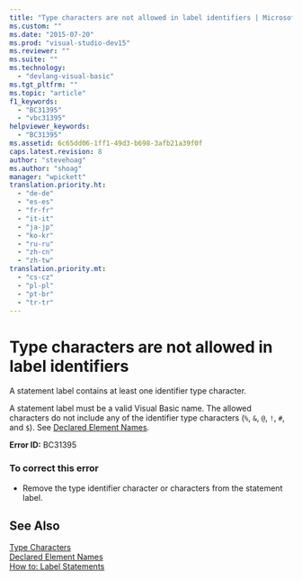 ```yaml
---
title: "Type characters are not allowed in label identifiers | Microsoft Docs"
ms.custom: ""
ms.date: "2015-07-20"
ms.prod: "visual-studio-dev15"
ms.reviewer: ""
ms.suite: ""
ms.technology: 
  - "devlang-visual-basic"
ms.tgt_pltfrm: ""
ms.topic: "article"
f1_keywords: 
  - "BC31395"
  - "vbc31395"
helpviewer_keywords: 
  - "BC31395"
ms.assetid: 6c65dd06-1ff1-49d3-b698-3afb21a39f0f
caps.latest.revision: 8
author: "stevehoag"
ms.author: "shoag"
manager: "wpickett"
translation.priority.ht: 
  - "de-de"
  - "es-es"
  - "fr-fr"
  - "it-it"
  - "ja-jp"
  - "ko-kr"
  - "ru-ru"
  - "zh-cn"
  - "zh-tw"
translation.priority.mt: 
  - "cs-cz"
  - "pl-pl"
  - "pt-br"
  - "tr-tr"
---
```

# Type characters are not allowed in label identifiers
A statement label contains at least one identifier type character.  
  
 A statement label must be a valid Visual Basic name. The allowed characters do not include any of the identifier type characters (`%`, `&`, `@`, `!`, `#`, and `$`). See [Declared Element Names](/dotnet/visual-basic/programming-guide/language-features/declared-elements/declared-element-names).  
  
 **Error ID:** BC31395  
  
### To correct this error  
  
-   Remove the type identifier character or characters from the statement label.  
  
## See Also  
 [Type Characters](/dotnet/visual-basic/programming-guide/language-features/data-types/type-characters)   
 [Declared Element Names](/dotnet/visual-basic/programming-guide/language-features/declared-elements/declared-element-names)   
 [How to: Label Statements](../Topic/How%20to:%20Label%20Statements%20\(Visual%20Basic\).md)